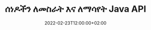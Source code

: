 ---
############################# Static ############################
layout: "product"
date: 2022-02-23T12:00:00+02:00
draft: false

lang: am
product: "Viewer"
product_tag: "viewer"
platform: "Java"
platform_tag: "java"

############################# Head ############################
head_title: "የጃቫ ሰነድ መመልከቻ ኤፒአይ ለፒዲኤፍ Word Excel HTML ምስሎች እና ኢሜይሎች"
head_description: "የጃቫ ሰነድ መመልከቻ እና የፋይሎች ማሳያ ኤፒአይ። የፒዲኤፍ መመልከቻን፣ የቃል መመልከቻን፣ የኤክሴል መመልከቻን፣ ምስል መመልከቻን፣ ኤችቲኤምኤል መመልከቻን፣ ኢሜል መመልከቻን በጃቫ አፕሊኬሽኖች ውስጥ ይጨምሩ።"

############################# Header ############################
title: "ሰነዶችን ለመስራት እና ለማሳየት Java API"
description: "የሰነድ መመልከቻ ቤተ-መጽሐፍት የጃቫ አፕሊኬሽኖችን በትውልድ የሚያቀርቡ፣ የሚመለከቱ እና የሚታተሙ፣ ባለብዙ ቅርፀት ሰነዶች 170+ የፋይል ቅርጸቶችን የሚደግፉ።"
button:
    enable: true
    icon: "fas fa-arrow-down"
    label: "Download Free Trial"
    link: "https://downloads.groupdocs.com/viewer/java"

############################# SubMenu ############################
submenu:
    enable: true
    
    left:
        img_alt: "GroupDocs.Viewer for Java"
        image: "https://www.groupdocs.cloud/templates/groupdocs/images/product-logos/groupdocs-viewer-java.png"
        product: "GroupDocs.Viewer"
        platform: "Java"

    middle:
        button:
            # button loop
            - link: "#overview"
              text: "አጠቃላይ እይታ"

            # button loop
            - link: "#features"
              text: "ዋና መለያ ጸባያት"

            # button loop
            - link: "#support"
              text: "ድጋፍ"

            # button loop
            - link: "https://products.groupdocs.app/viewer/total"
              text: "የቀጥታ ማሳያ"

            # button loop
            - link: "https://purchase.groupdocs.com/pricing/viewer/java"
              text: "የዋጋ አሰጣጥ"

    right:
        link_download: "https://releases.groupdocs.com/viewer/java/"
        link_learn: "https://docs.groupdocs.com/viewer/java/"
        link_buy: "https://purchase.groupdocs.com"

############################# Overview ############################
overview:
    enable: true
    content: |
      GroupDocs.Viewer for Java ተጨማሪ ሶፍትዌሮችን መጫን ሳያስፈልጋቸው ምስሎችን እና የሰነድ ቅርጸቶችን ለማሳየት ኃይለኛ የሰነድ መመልከቻ ኤፒአይዎችን ያዋህዳል። የሰነድ እይታን ጥራት ለማሻሻል የሰነድ እይታን ጥራት ለማሻሻል ሰነዶቹን ቤተኛ በራስ ሰር ይቀይራቸዋል እና ወደ SVG+HTML+CSS ይቀይራቸዋል እውነተኛ ጽሑፍ እና ከፍተኛ ታማኝነት። የሰነድ አተረጓጎም ኤፒአይን በመጠቀም - ፒዲኤፍ፣ ኤችቲኤምኤል፣ ኤክስኤምኤል፣ ማይክሮሶፍት ኦፊስ ዎርድ፣ ኤክሴል የስራ ሉሆችን፣ የፓወር ፖይንት አቀራረቦችን፣ አውትሉክ ኢሜይሎችን፣ Visio ዲያግራሞችን፣ ፕሮጄክትን፣ ሜታፋይሎችን፣ ምስሎችን እና የተለያዩ የፋይል ቅርጸቶችን በቀላል እና ባነሰ የፕሮግራም አደጋ ይመልከቱ። እንዲሁም በይለፍ ቃል የተጠበቁ ፋይሎችን ማሳየት እና የሰነድ ውክልና እንደ ኤችቲኤምኤል፣ ምስል ወይም ፒዲኤፍ ቅጽ ከተሰራ በኋላ እንዲያገኝ ያስችላል። የኛ የፋይል መመልከቻ ቤተ-መጽሐፍት ሙሉ ሰነዱን ለማሳየት ወይም ሂደቱን ለማፋጠን በከፊል እንዲሰራ ስለሚያስችል ሊበጅ የሚችል ነው። በGroupDocs.Viewer ለጃቫ ኤፒአይ፣ ገጾችን፣ የተወሰኑ የሕዋስ ክልልን በተመን ሉህ ማየት ወይም የግለሰብ የሰነድ ንብርብርን እንደ ፒዲኤፍ እና CAD ባሉ ቅርጸቶች ማቅረብ ይችላሉ።  

      GroupDocs. ተመልካች ለጃቫ ኤፒአይ የሚደገፉ የፋይል ቅርጸቶች ያለ ማብራሪያ ወይም አስተያየት ሰነዶችን እንዲሰጡ ይፈቅድልዎታል። እንዲሁም ብጁ የቅርጸ-ቁምፊ ማውጫዎችን ለመጨመር እና እንደ FileType፣ Extension፣ Name፣ PageCount ወዘተ ያሉ መሰረታዊ የሰነድ መረጃዎችን ለማውጣት ያስችላል።  

      GroupDocs.Viewer ለጃቫ ከሁሉም የጃቫ ስሪቶች ጋር ተኳሃኝ ነው እና ታዋቂ ኦፕሬቲንግ ሲስተሞችን (ዊንዶውስ፣ ሊኑክስን፣ ማክኦኤስን) የጃቫን ሩጫ ጊዜ ማስኬድ የሚችሉ ናቸው።
    tabs:
      enable: true
      
      ## TAB ONE ##
      tab_one:
        description: |
          የሚከተለው የGroupDocs.Viewer ለጃቫ አጠቃላይ እይታ ነው።
      
        right:
          enable: true
          icon: "fab fa-html5"
          title: "አጠቃላይ እይታ"
          content: |
            * 170+ የሰነድ ዓይነቶች አሳይ 
            * HTML፣ ምስል፣ ፒዲኤፍ ሥሪት ያግኙ 
            * አሽከርክር እና እንደገና ይዘዙ 
            * Watermark ተግብር 
            * ለፈጣን ሂደት መሸጎጫ 
            * ብጁ ቅርጸ ቁምፊዎችን ያክሉ 
            * የኢኮዲንግ ደረጃዎችን ተግብር 
            * ብጁ የግቤት ውሂብ ተቆጣጣሪ 
            * በትራክ ለውጦች ያቅርቡ 
            * እንደ ምላሽ ሰጪ HTML አሳይ 
            * ፒዲኤፍ እና CAD ንብርብሮችን አቅርብ 
            * የተጠበቁ ፋይሎችን ይስሩ 
      
      ## TAB TWO ##
      tab_two:
        description: |
          GroupDocs.Viewer ለጃቫ ሁሉንም ታዋቂ የሰነድ የፋይል ቅርጸቶችን ይደግፋል ማይክሮሶፍት ኦፊስ ፣ ምስሎች ፣ ሥዕላዊ መግለጫዎች እና ሌሎች ብዙ።

        left:
          enable: true
          table:
            # table loop
            - title: "Microsoft Office"
              content: |
                * **Word:** DOC, DOCX, DOCM, DOT, DOTX, DOTM, RTF, TXT
                * **Excel:** XLS, XLSX, XLSM, XLSB, XLTM, XLT, XLTM, XLTX, XLAM, SXC, SpreadsheetML
                * **PowerPoint:** PPT, PPTX, PPS, PPSX, PPSM, POT, POTM, POTX, PPTM
                * **Visio:** VSD, VDX, VSS, VSSX, VSX, VST, VSTX, VTX, VSDX, VDW, VSTM, VSSM, VSDM
                * **Project:** MPP, MPT, MPX
                * **Outlook:** MSG, EML, EMLX, PST, OST
                * **OneNote:** ONE

            # table loop
            - title: "ሌሎች ቅርጸቶች"
              content: |
                * **የገጽ አቀማመጥ ፋይሎች:** PDF, TEX, XPS, OXPS
                * **OpenDocument:** ODT, OTT, ODS, ODP, OTP, OTS, ODG, OTG, FODP, FODG
                * **ገዳቢ-የተለያዩ እሴቶች:** CSV, TSV
                * **ድር:** HTML, MHT, MHTML
                * **Metafile:** WMF, EMF, CGM, EMZ, WMZ
                * **PostScript:** PS, EPS
                * **ማህደሮች:** ZIP, TAR, BZ2, GZ, RAR, RAR5
                * **የተለያዩ:** OBJ, EPUB, MOBI, DjVu, XML, VCF, VCARD, NUMBERS, NSF

        right:
          enable: true
          table:
            # table loop
            - title: "ምስሎች፣ ግራፊክስ እና ንድፎች"
              content: |
                * **ምስሎች:** BMP, GIF, JPG, PNG, TIFF, WebP, DNG, DIB
                * **የዊንዶውስ አዶ:** ICO
                * **ሊለካ የሚችል የቬክተር ግራፊክስ:** SVG, CDR, CMX, IGS, SVGZ
                * **Jpeg2000:** JP2, J2C, J2K, JPC, JPF, JPX, JPM
                * **አዶቤ ፎቶሾፕ:** PSD, PSB
                * **የአታሚ ትዕዛዝ ቋንቋ:** PCL
                * **ስቴሪዮ ሊቶግራፊ (3D ህትመት):** STL
                * **የኢንዱስትሪ ፋውንዴሽን ክፍሎች:** IFC
                * **የሕክምና ምስል:** DICOM
                * **ሴራ ሰነዶች:** PLT, HPG
                * **Autodesk ንድፍ የድር ቅርጸቶች:** DWF, DWG
                * **AutoCAD ስዕል:** DWT, IFC, STL, CF2
                * **በISFF ላይ የተመሰረተ ዲጂኤን (V7):** DGN

            # table loop
            - title: "የፕሮግራሚንግ ቋንቋዎች ቅርጸቶች"
              content: |
                * **C/C++/C# ፋይሎች:** C, CC, C# , CPP, CXX, CS, H, HH, M, MM
                * **ጃቫ/ጃቫስክሪፕት ፋይሎች:** JAVA, JS, JSON, PROPERTIES
                * **የተለያዩ:** VB, PHP, SQL, PL, PY, PV, RB, RST, SASS, SCALA, SCM, SCRIPT, AS, AS3, ASM, BAT, CMAKE, CSS, DIFF, ERB, GROOVY, HAML, LESS, LOG, M, MAKE, MD, ML, MM, SH, SML, VIM, YAML

      ## TAB THREE ##
      tab_three:
        description: |
          GroupDocs.Viewer ለጃቫ የሚከተሉትን ኦፕሬቲንግ ሲስተሞች፣ ማዕቀፎች እና የጥቅል አስተዳዳሪዎች ይደግፋል።
        
        left:
          enable: true
          table:
            # table loop
            - icon: "fab fa-windows"
              title: "ስርዓተ ክወናዎች"
              content: |
                * የማይክሮሶፍት ዊንዶውስ አገልጋይ 2003 እና ከዚያ በኋላ 
                * ማይክሮሶፍት ዊንዶውስ ኤክስፒ እና በኋላ 
                * ማይክሮሶፍት ዊንዶውስ 10 እና 11 
                * ሊኑክስ (Ubuntu፣ OpenSUSE፣ CentOS እና ሌሎች) 
                * ማክ ኦኤስ ኤክስ 

            # table loop
            - icon: "fas fa-code"
              title: "የሚደገፉ Frameworks"
              content: |
                * J2SE 8.0 (1.8) ወይም ከዚያ በላይ (ለምሳሌ Java 17) 

        right:
          enable: true
          table:
            # table loop
            - icon: "fas fa-cogs"
              title: "የልማት አካባቢ"
              content: |
                * NetBeans
                * IntelliJ IDEA
                * Eclipse

            # table loop
            - icon: "fas fa-tools"
              title: "አውቶማቲክ መሣሪያን ይገንቡ"
              content: |
                * Maven
                * Gradle

############################# Features ############################
features:
    enable: true
    title: "GroupDocs.መመልከቻ ለጃቫ ባህሪያት"

    feature:
      # feature loop
      - icon: "fas fa-copy"
        content: "መመልከቻ ለኤችቲኤምኤል፣ ፒዲኤፍ፣ ምስሎች፣ ቃል፣ ኤክሴል እና ሌሎች የሰነድ ቅርጸቶች"

      # feature loop
      - icon: "fas fa-eye"
        content: "የAutoCAD Drawings (DWG) ፋይሎችን ወደ SVG ቅርጸት ይስሩ"

      # feature loop
      - icon: "fas fa-bolt"
        content: "የተለወጠውን ፋይል የጀርባ ቀለም ያስተካክሉ"
      
      # feature loop
      - icon: "fas fa-file-powerpoint"
        content: "ሰነዶችን ወደ SVG፣ HTML እና CSS ቀይር እና ቀይር"

      # feature loop
      - icon: "fas fa-code"
        content: "ኤችቲኤምኤል፣ ምስል ወይም ፒዲኤፍ የሰነዶችን ውክልና በአተረጓጎም ያግኙ"

      # feature loop
      - icon: "fas fa-cloud"
        content: "የመጫኛ ጊዜን በበለጠ ፍጥነት ለመስራት የተሸጎጡ የሰነዶች ስሪቶች"

      # feature loop
      - icon: "fas fa-remove-format"
        content: "ብጁ የቅርጸ-ቁምፊ ማውጫዎችን ያዋቅሩ"

      # feature loop
      - icon: "fas fa-comment-slash"
        content: "የኢኮዲንግ ደረጃዎችን ወደ Word፣ Excel እና ኢሜል ሰነዶች ተግብር"

      # feature loop
      - icon: "fas fa-location-arrow"
        content: "ሰነዶችን በኤፍቲፒ ወይም በክላውድ ማከማቻ ላይ በርቀት ይስሩ"

      # feature loop
      - icon: "fas fa-border-all"
        content: "ማብራሪያዎችን እና አስተያየቶችን አስወግድ ወይም አቆይ"

      # feature loop
      - icon: "fas fa-wrench"
        content: "የሰነድ ገጾችን እንደ የተለየ HTML ገጾች ይስሩ"

      # feature loop
      - icon: "fas fa-columns"
        content: "የተደበቁ ስላይዶችን እና ገጾችን ሰርተህ ተግብር እና ለተሰራው ሰነድ የገጽ ድጋሚ ይዘዙ"

      # feature loop
      - icon: "fas fa-file-word"
        content: "የገጾች ክልል፣ የተወሰኑ ገፆች ወይም ሁሉንም ገፆች ወደ ኤችቲኤምኤል ይስሩ"

      # feature loop
      - icon: "fas fa-envelope"
        content: "የሰነድ አስተያየቶችን ይስጡ ወይም ይደብቁ"

      # feature loop
      - icon: "fas fa-print"
        content: "ምላሽ ሰጪ HTML ለአንዳንድ የሰነድ ቅርጸቶች በምስል ስራ ፍጠር"

      # feature loop
      - icon: "fas fa-file-archive"
        content: "ቅርጸ ቁምፊዎችን ሳያካትት የኤችቲኤምኤል ውጤት ፋይል መጠን ይቀንሱ"

      # feature loop
      - icon: "fas fa-lock"
        content: "የውጤት ኤችቲኤምኤልን እና ሲኤስኤስን ለማቃለል አስተያየቶችን፣ ተጨማሪ ነጭ ቦታዎችን ወዘተ ያስወግዱ"

      # feature loop
      - icon: "fas fa-file-code"
        content: "የያዘውን ጽሑፍ ለማንበብ የምንጭ ሰነድ መጋጠሚያዎችን ይጠቀሙ"
      
      # feature loop
      - icon: "fas fa-fill-drip"
        content: "የሕዋስ ድንበርን በኤክሴል ውፅዓት ሉሆች አሳይ/ደብቅ"

      # feature loop
      - icon: "fas fa-file-excel"
        content: "የእያንዳንዱ ገጽ የተወሰኑ የረድፎች ብዛት በኤክሴል ሉህ ውስጥ ይስሩ"

      # feature loop
      - icon: "fas fa-heading"
        content: "ሞዴል እና ሁሉም ባዶ ያልሆኑ አቀማመጦች ወይም የ CAD ፋይል ልዩ አቀማመጥ"

      # feature loop
      - icon: "fas fa-project-diagram"
        content: "ዕቃዎቹን በOutlook Data Files (OST/PST) እንደ ፒዲኤፍ ያቅርቡ"

      # feature loop
      - icon: "fas fa-cube"
        content: "በ CAD ሰነዶች መጋጠሚያዎች እንደ ምስል፣ ኤችቲኤምኤል ወይም ፒዲኤፍ የሰድር አቀራረብ ወይም ማቅረብ"

      # feature loop
      - icon: "fab fa-uncharted"
        content: "ወደ ፒዲኤፍ በሚሰጡበት ጊዜ የህትመት ገደቦችን ያዘጋጁ"

    more_feature:
      # more_feature_loop
      - title: "ሰነዶችን ለማየት ቀልጣፋ እና አስተማማኝ ኤፒአይ"
        content: |
          GroupDocs. ተመልካች ለጃቫ ኤፒአይ ከ150 በላይ የተለያዩ የፋይል ቅርጸቶችን ለማየት፣ ለማቅረብ እና ለማሳየት ሊያገለግል ይችላል። ይዘቱን እና የሰነዱን አወቃቀሩን ጠብቆ በማቆየት በአስተማማኝ እና በብቃት ይከናወናል. የሚከተለው ምሳሌ የቡድንDocs. ተመልካች ለጃቫ ኤፒአይ DOCX ፋይል ጃቫን በመጠቀም እንደ ምስል ፋይል የሚያቀርብበትን ቀላልነት ደረጃ ያሳያል።

          ```java
          // Initialize Viewer
          Viewer viewer = new Viewer("invoice.docx");
          // Create view options
          PdfViewOptions viewOptions = new PdfViewOptions();
          // Convert file to PDF and check the output in the current directory
          viewer.view(viewOptions);
          ```
      # more_feature_loop
      - title: "ሰነዶችን በሚሰሩበት ጊዜ ለውጦችን ያድርጉ"
        content: "GroupDocs.Viewer for Java API ለበለጠ ብጁ እይታ እና ማሳያ በተሰራው ሰነድ ላይ እንዲተገበሩ የተለያዩ የለውጥ አማራጮችን ይሰጥዎታል። ማዕዘኑን በማቅረብ ገጾችን ማሽከርከር ይችላሉ። የተቀረጹትን ገጾች ቅደም ተከተል ማድረግ ይችላሉ. ለተቀረጹ ገጾች ወይም ምስሎች የተወሰነ ጽሑፍ እንደ የውሃ ምልክት ተግብር። በGroupDocs.Viewer ለጃቫ ኤፒአይ፣ በሚሰራው ሰነድ ላይ ብጁ ቅርጸ-ቁምፊዎችን የመጨመር ችሎታም አለዎት።"

      # more_feature_loop
      - title: "ከኢሜይል አባሪዎች ጋር በመስራት ላይ"
        content: "GroupDocs.Viewer for Java API የተወሰኑ ወይም ሁሉንም የኢሜይል አባሪዎች እንዲያመጡ ያስችልዎታል። አንዴ የሚፈለጉትን የኢሜይል አባሪዎች ካገኙ በኋላ እነዚህን የተያያዙ ፋይሎችን ወደ ምስሎች ወይም HTML ማቅረብ ይችላሉ።"

############################# Support ############################
support:
    enable: true

############################# Solutions ##########################
solutions:
    enable: true
    title: "GroupDocs.Viewer ለሌሎች ታዋቂ የልማት አካባቢዎች የሰነድ መመልከቻ ኤፒአይዎችን ያቀርባል"

    solution:
        # solution loop
        - img_alt: "GroupDocs.Viewer for .NET"
          image: "https://www.groupdocs.cloud/templates/groupdocs/images/product-logos/groupdocs-viewer-net.png"
          product: "GroupDocs.Viewer"
          platform: ".NET"
          link: "/viewer/net/"

############################# Back to top ##########################
back_to_top:
  enable: true
---